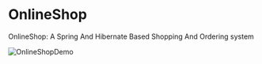 # OnlineShop
OnlineShop: A Spring And Hibernate Based Shopping And Ordering system

![OnlineShopDemo](OnlineShopDemo.gif)
